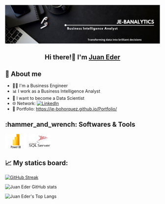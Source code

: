 <img src="banner jeb.png">

<div align="center">
<h2 align="center">Hi there!👋 I'm <a href="https://je-bohorquez.github.io/Portfolio/">Juan Eder</a></h2>
</div>

## 🙋 About me
- 🧑‍💻 I'm a Business Engineer
- 📊 I work as a Business Intelligence Analyst
- 🎯 I want to become a Data Scientist
- 🌐 Network: [![LinkedIn](https://img.shields.io/badge/LinkedIn-Juan_Eder-blue)](https://www.linkedin.com/in/je-bohorquez)
- 💼 Portfolio: https://je-bohorquez.github.io/Portfolio/


<div align = "left">
  <h2> :hammer_and_wrench: Softwares & Tools</h2>
  <div>
    <img src="Power-BI.png" title="Power BI" alt="Power-BI" width="70" height="50"/>&nbsp;
     <img src="sql-server-logo.svg" title="SQL Server" alt="SQL Server" width="70" height="50"/>&nbsp;
  </div>

## 📈 My statics board:
  
[![GitHub Streak](http://github-readme-streak-stats.herokuapp.com?user=je-banalytics&theme=cobalt2&border_radius=20&date_format=j%20M%5B%20Y%5D&card_width=470)](https://git.io/streak-stats)

![Juan Eder GitHub stats](https://github-readme-stats.vercel.app/api?username=je-banalytics&show_icons=true&theme=cobalt2)

![Juan Eder's Top Langs](https://github-readme-stats.vercel.app/api/top-langs/?username=je-banalytics&langs_count=8&theme=cobalt2)
